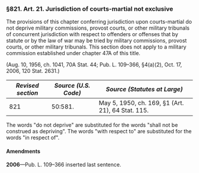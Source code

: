 ### §821. Art. 21. Jurisdiction of courts-martial not exclusive ###

The provisions of this chapter conferring jurisdiction upon courts-martial do not deprive military commissions, provost courts, or other military tribunals of concurrent jurisdiction with respect to offenders or offenses that by statute or by the law of war may be tried by military commissions, provost courts, or other military tribunals. This section does not apply to a military commission established under chapter 47A of this title.

(Aug. 10, 1956, ch. 1041, 70A Stat. 44; Pub. L. 109–366, §4(a)(2), Oct. 17, 2006, 120 Stat. 2631.)

|*Revised section*|*Source (U.S. Code)*|          *Source (Statutes at Large)*           |
|-----------------|--------------------|-------------------------------------------------|
|       821       |      50:581.       |May 5, 1950, ch. 169, §1 (Art. 21), 64 Stat. 115.|

The words "do not deprive" are substituted for the words "shall not be construed as depriving". The words "with respect to" are substituted for the words "in respect of".

#### Amendments ####

**2006**—Pub. L. 109–366 inserted last sentence.